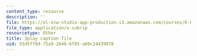 ```yaml
---
content_type: resource
description: ''
file: https://ol-ocw-studio-app-production.s3.amazonaws.com/courses/6-00sc-introduction-to-computer-science-and-programming-spring-2011/55d5ff0d75a926466f85a60c24439978_GmkRmETGghw.srt
file_type: application/x-subrip
resourcetype: Other
title: 3play caption file
uid: 55d5ff0d-75a9-2646-6f85-a60c24439978
---
```


